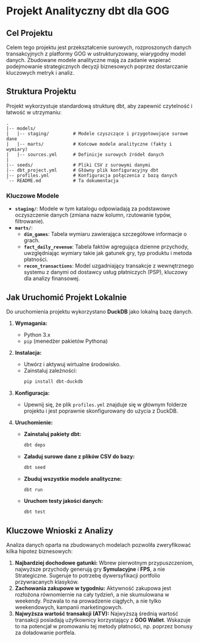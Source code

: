 # Projekt Analityczny dbt dla GOG

## Cel Projektu

Celem tego projektu jest przekształcenie surowych, rozproszonych danych transakcyjnych z platformy GOG w ustrukturyzowany, wiarygodny model danych. Zbudowane modele analityczne mają za zadanie wspierać podejmowanie strategicznych decyzji biznesowych poprzez dostarczanie kluczowych metryk i analiz.

## Struktura Projektu

Projekt wykorzystuje standardową strukturę dbt, aby zapewnić czytelność i łatwość w utrzymaniu:

```
.
|-- models/
|   |-- staging/         # Modele czyszczące i przygotowujące surowe dane
|   |-- marts/           # Końcowe modele analityczne (fakty i wymiary)
|   |-- sources.yml      # Definicje surowych źródeł danych
|
|-- seeds/               # Pliki CSV z surowymi danymi
|-- dbt_project.yml      # Główny plik konfiguracyjny dbt
|-- profiles.yml         # Konfiguracja połączenia z bazą danych
`-- README.md            # Ta dokumentacja
```

### Kluczowe Modele

* **`staging/`**: Modele w tym katalogu odpowiadają za podstawowe oczyszczenie danych (zmiana nazw kolumn, rzutowanie typów, filtrowanie).
* **`marts/`**:
  * **`dim_games`**: Tabela wymiaru zawierająca szczegółowe informacje o grach.
  * **`fact_daily_revenue`**: Tabela faktów agregująca dzienne przychody, uwzględniając wymiary takie jak gatunek gry, typ produktu i metoda płatności.
  * **`recon_transactions`**: Model uzgadniający transakcje z wewnętrznego systemu z danymi od dostawcy usług płatniczych (PSP), kluczowy dla analizy finansowej.

## Jak Uruchomić Projekt Lokalnie

Do uruchomienia projektu wykorzystano **DuckDB** jako lokalną bazę danych.

1. **Wymagania:**
   * Python 3.x
   * `pip` (menedżer pakietów Pythona)

2. **Instalacja:**
   * Utwórz i aktywuj wirtualne środowisko.
   * Zainstaluj zależności:
     ```bash
     pip install dbt-duckdb
     ```

3. **Konfiguracja:**
   * Upewnij się, że plik `profiles.yml` znajduje się w głównym folderze projektu i jest poprawnie skonfigurowany do użycia z DuckDB.

4. **Uruchomienie:**
   * **Zainstaluj pakiety dbt:**
     ```bash
     dbt deps
     ```
   * **Załaduj surowe dane z plików CSV do bazy:**
     ```bash
     dbt seed
     ```
   * **Zbuduj wszystkie modele analityczne:**
     ```bash
     dbt run
     ```
   * **Uruchom testy jakości danych:**
     ```bash
     dbt test
     ```

## Kluczowe Wnioski z Analizy

Analiza danych oparta na zbudowanych modelach pozwoliła zweryfikować kilka hipotez biznesowych:

1. **Najbardziej dochodowe gatunki:** Wbrew pierwotnym przypuszczeniom, najwyższe przychody generują gry **Symulacyjne** i **FPS**, a nie Strategiczne. Sugeruje to potrzebę dywersyfikacji portfolio przywracanych klasyków.
2. **Zachowania zakupowe w tygodniu:** Aktywność zakupowa jest rozłożona równomiernie na cały tydzień, a nie skumulowana w weekendy. Pozwala to na prowadzenie ciągłych, a nie tylko weekendowych, kampanii marketingowych.
3. **Najwyższa wartość transakcji (ATV):** Najwyższą średnią wartość transakcji posiadają użytkownicy korzystający z **GOG Wallet**. Wskazuje to na potencjał w promowaniu tej metody płatności, np. poprzez bonusy za doładowanie portfela.
